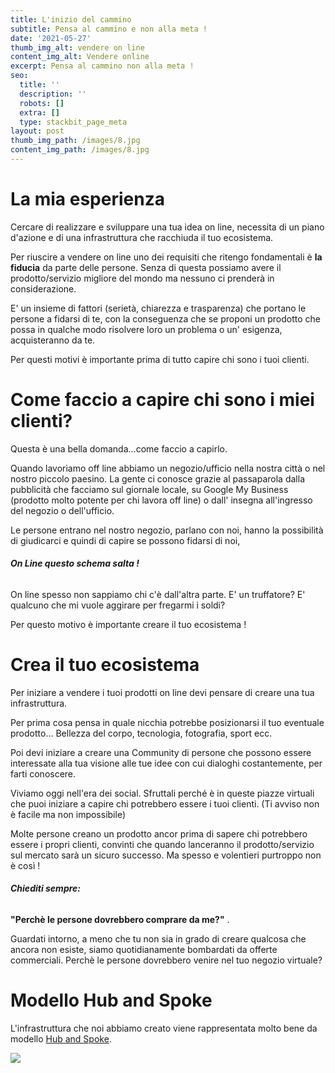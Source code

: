 ```yaml
---
title: L'inizio del cammino
subtitle: Pensa al cammino e non alla meta !
date: '2021-05-27'
thumb_img_alt: vendere on line
content_img_alt: Vendere online
excerpt: Pensa al cammino non alla meta !
seo:
  title: ''
  description: ''
  robots: []
  extra: []
  type: stackbit_page_meta
layout: post
thumb_img_path: /images/8.jpg
content_img_path: /images/8.jpg
---
```

# La mia esperienza

Cercare di realizzare e sviluppare una tua idea on line, necessita di un piano d'azione e di una infrastruttura che racchiuda il tuo ecosistema.

Per riuscire a vendere on line uno dei requisiti che ritengo fondamentali è **la fiducia** da parte delle persone. Senza di questa possiamo avere il prodotto/servizio migliore del mondo ma nessuno ci prenderà in considerazione.

E' un insieme di fattori (serietà, chiarezza e trasparenza) che portano le persone a fidarsi di te, con la conseguenza che se proponi un prodotto che possa in qualche modo risolvere loro un problema o un' esigenza, acquisteranno da te.

Per questi motivi è importante prima di tutto capire chi sono i tuoi clienti.

# Come faccio a capire chi sono i miei clienti?

Questa è una bella domanda...come faccio a capirlo.

Quando lavoriamo off line abbiamo un negozio/ufficio nella nostra città o nel nostro piccolo paesino. La gente ci conosce grazie al passaparola  dalla pubblicità che facciamo sul giornale locale, su Google My Business (prodotto molto potente per chi lavora off line) o dall' insegna all'ingresso del negozio o dell'ufficio.

Le persone entrano nel nostro negozio,  parlano con noi, hanno la possibilità di giudicarci e quindi di capire se possono fidarsi di noi,

###### **On Line questo schema salta !**

On line spesso non sappiamo chi c'è dall'altra parte. E' un truffatore? E' qualcuno che mi vuole aggirare per fregarmi i soldi?

Per questo motivo è importante creare il tuo ecosistema !

# Crea il tuo ecosistema

Per iniziare a vendere i tuoi prodotti on line devi pensare di creare una tua infrastruttura.

Per prima cosa pensa in quale nicchia potrebbe posizionarsi il tuo eventuale prodotto... Bellezza del corpo, tecnologia, fotografia, sport ecc.

Poi devi iniziare a creare una Community di persone che possono essere interessate alla tua visione alle tue idee con cui dialoghi costantemente, per farti conoscere.

Viviamo oggi nell'era dei social. Sfruttali perché è in queste piazze virtuali che puoi iniziare a capire chi potrebbero essere i tuoi clienti. (Ti avviso non è facile ma non impossibile)

Molte persone creano un prodotto ancor prima di sapere chi potrebbero essere i propri clienti, convinti che quando lanceranno il prodotto/servizio sul mercato sarà un sicuro successo. Ma spesso e volentieri purtroppo non è così !

###### **Chiediti sempre:**

**"Perchè le persone dovrebbero comprare da me?"** .

Guardati intorno, a meno che tu non sia in grado di creare qualcosa che ancora non esiste, siamo quotidianamente bombardati da offerte commerciali. Perchè le persone dovrebbero venire nel tuo negozio virtuale?

# Modello Hub and Spoke

L'infrastruttura che noi abbiamo creato viene rappresentata molto bene da modello [Hub and Spoke](https://it.wikipedia.org/wiki/Hub_and_spoke).

![](/\_static/app-assets/images/hub.png)
